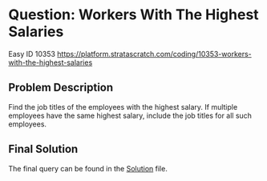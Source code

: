 # Question: Workers With The Highest Salaries
Easy ID 10353
https://platform.stratascratch.com/coding/10353-workers-with-the-highest-salaries

## Problem Description
Find the job titles of the employees with the highest salary. If multiple employees have the same highest salary, include the job titles for all such employees.

## Final Solution
The final query can be found in the [Solution](./solutions.sql) file.